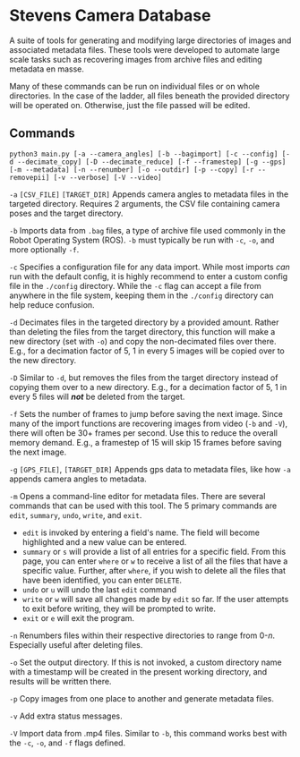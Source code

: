 # Stevens Camera Database
A suite of tools for generating and modifying large directories of images and associated metadata files. These tools were developed to automate large scale tasks such as recovering images from archive files and editing metadata en masse.

Many of these commands can be run on individual files or on whole directories. In the case of the ladder, all files beneath the provided directory will be operated on. Otherwise, just the file passed will be edited.

## Commands

`python3 main.py [-a --camera_angles] [-b --bagimport] [-c --config] [-d --decimate_copy] [-D --decimate_reduce] [-f --framestep] [-g --gps] [-m --metadata] [-n --renumber] [-o --outdir] [-p --copy] [-r --removepii] [-v --verbose] [-V --video]`

`-a` `[CSV_FILE]` `[TARGET_DIR]` Appends camera angles to metadata files in the targeted directory. Requires 2 arguments, the CSV file containing camera poses and the target directory.

`-b` Imports data from `.bag` files, a type of archive file used commonly in the Robot Operating System (ROS). `-b` must typically be run with `-c`, `-o`, and more optionally `-f`.

`-c` Specifies a configuration file for any data import. While most imports *can* run with the default config, it is highly recommend to enter a custom config file in the `./config` directory. While the `-c` flag can accept a file from anywhere in the file system, keeping them in the `./config` directory can help reduce confusion.

`-d` Decimates files in the targeted directory by a provided amount. Rather than deleting the files from the target directory, this function will make a new directory (set with `-o`) and copy the non-decimated files over there. E.g., for a decimation factor of 5, 1 in every 5 images will be copied over to the new directory. 

`-D` Similar to `-d`, but removes the files from the target directory instead of copying them over to a new directory. E.g., for a decimation factor of 5, 1 in every 5 files will ***not*** be deleted from the target.

`-f` Sets the number of frames to jump before saving the next image. Since many of the import functions are recovering images from video (`-b` and `-V`), there will often be 30+ frames per second. Use this to reduce the overall memory demand. E.g., a framestep of 15 will skip 15 frames before saving the next image.

`-g` `[GPS_FILE]`, `[TARGET_DIR]` Appends gps data to metadata files, like how `-a` appends camera angles to metadata. 

`-m` Opens a command-line editor for metadata files. There are several commands that can be used with this tool. The 5 primary commands are `edit`, `summary`, `undo`, `write`, and `exit`.
- `edit` is invoked by entering a field's name. The field will become highlighted and a new value can be entered.
- `summary` or `s` will provide a list of all entries for a specific field. From this page, you can enter `where` or `w` to receive a list of all the files that have a specific value. Further, after `where`, if you wish to delete all the files that have been identified, you can enter `DELETE`.
- `undo` or `u` will undo the last `edit` command
- `write` or `w` will save all changes made by `edit` so far. If the user attempts to exit before writing, they will be prompted to write.
- `exit` or `e` will exit the program.

`-n` Renumbers files within their respective directories to range from 0-*n*. Especially useful after deleting files.

`-o` Set the output directory. If this is not invoked, a custom directory name with a timestamp will be created in the present working directory, and results will be written there.

`-p` Copy images from one place to another and generate metadata files.

`-v` Add extra status messages.

`-V` Import data from .mp4 files. Similar to `-b`, this command works best with the `-c`, `-o`, and `-f` flags defined.
